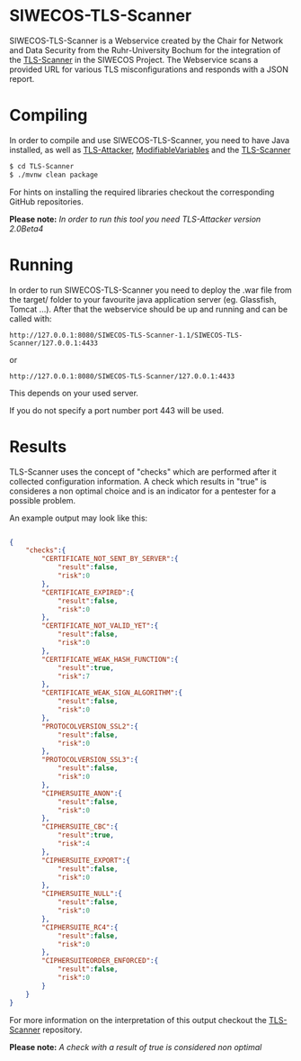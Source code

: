 # SIWECOS-TLS-Scanner
SIWECOS-TLS-Scanner is a Webservice created by the Chair for Network and Data Security from the Ruhr-University Bochum for the integration of the [TLS-Scanner](https://github.com/RUB-NDS/TLS-Scanner) in the SIWECOS Project. The Webservice scans a provided URL for various TLS misconfigurations and responds with a JSON report.

# Compiling
In order to compile and use SIWECOS-TLS-Scanner, you need to have Java installed, as well as [TLS-Attacker](https://github.com/RUB-NDS/TLS-Attacker), [ModifiableVariables](https://github.com/RUB-NDS/ModifiableVariable) and the [TLS-Scanner](https://github.com/RUB-NDS/TLS-Scanner)

```bash
$ cd TLS-Scanner
$ ./mvnw clean package

```

For hints on installing the required libraries checkout the corresponding GitHub repositories.

**Please note:**  *In order to run this tool you need TLS-Attacker version 2.0Beta4*

# Running
In order to run SIWECOS-TLS-Scanner you need to deploy the .war file from the target/ folder to your favourite java application server (eg. Glassfish, Tomcat ...). After that the webservice should be up and running and can be called with:

```
http://127.0.0.1:8080/SIWECOS-TLS-Scanner-1.1/SIWECOS-TLS-Scanner/127.0.0.1:4433
```

or 

```
http://127.0.0.1:8080/SIWECOS-TLS-Scanner/127.0.0.1:4433
```
This depends on your used server.

If you do not specify a port number port 443 will be used.

# Results
TLS-Scanner uses the concept of "checks" which are performed after it collected configuration information. A check which results in "true" is consideres a non optimal choice and is an indicator for a pentester for a possible problem.

An example output may look like this:
```json

{
    "checks":{
        "CERTIFICATE_NOT_SENT_BY_SERVER":{
            "result":false,
            "risk":0
        },
        "CERTIFICATE_EXPIRED":{
            "result":false,
            "risk":0
        },
        "CERTIFICATE_NOT_VALID_YET":{
            "result":false,
            "risk":0
        },
        "CERTIFICATE_WEAK_HASH_FUNCTION":{
            "result":true,
            "risk":7
        },
        "CERTIFICATE_WEAK_SIGN_ALGORITHM":{
            "result":false,
            "risk":0
        },
        "PROTOCOLVERSION_SSL2":{
            "result":false,
            "risk":0
        },
        "PROTOCOLVERSION_SSL3":{
            "result":false,
            "risk":0
        },
        "CIPHERSUITE_ANON":{
            "result":false,
            "risk":0
        },
        "CIPHERSUITE_CBC":{
            "result":true,
            "risk":4
        },
        "CIPHERSUITE_EXPORT":{
            "result":false,
            "risk":0
        },
        "CIPHERSUITE_NULL":{
            "result":false,
            "risk":0
        },
        "CIPHERSUITE_RC4":{
            "result":false,
            "risk":0
        },
        "CIPHERSUITEORDER_ENFORCED":{
            "result":false,
            "risk":0
        }
    }
}
```

For more information on the interpretation of this output checkout the [TLS-Scanner](https://github.com/RUB-NDS/TLS-Scanner) repository.

**Please note:**  *A check with a _result_ of true is considered non optimal*

